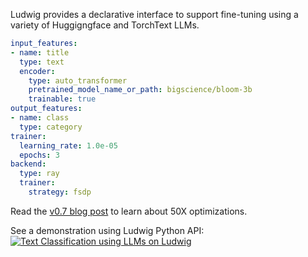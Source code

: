Ludwig provides a declarative interface to support fine-tuning using a variety
of Huggigngface and TorchText LLMs.

```yaml
input_features:
- name: title
  type: text
  encoder:
    type: auto_transformer
    pretrained_model_name_or_path: bigscience/bloom-3b
    trainable: true
output_features:
- name: class
  type: category
trainer:
  learning_rate: 1.0e-05
  epochs: 3
backend:
  type: ray
  trainer:
    strategy: fsdp
```

Read the [v0.7 blog post](https://predibase.com/blog/ludwig-v0-7-fine-tuning-pretrained-image-and-text-models-50x-faster-and) to learn about 50X optimizations.

See a demonstration using Ludwig Python API: [![Text Classification using LLMs on Ludwig](https://colab.research.google.com/assets/colab-badge.svg)](https://colab.research.google.com/github/ludwig-ai/ludwig-docs/blob/master/docs/examples/text_classification/Text_Classification_with_Ludwig_Python_API.ipynb)
